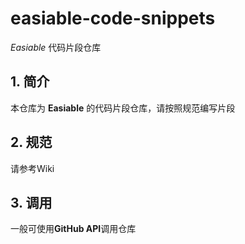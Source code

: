 # easiable-code-snippets
_Easiable_ 代码片段仓库
## 1. 简介
本仓库为 __Easiable__ 的代码片段仓库，请按照规范编写片段
## 2. 规范
请参考Wiki
## 3. 调用
一般可使用**GitHub API**调用仓库
